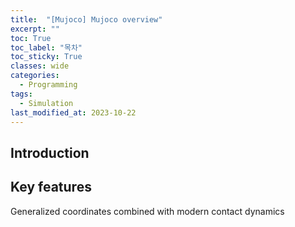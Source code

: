 ```yaml
---
title:  "[Mujoco] Mujoco overview"
excerpt: ""
toc: True
toc_label: "목차"
toc_sticky: True
classes: wide
categories:
  - Programming
tags:
  - Simulation
last_modified_at: 2023-10-22
---
```


## Introduction

## Key features
Generalized coordinates combined with modern contact dynamics

